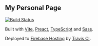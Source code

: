 ## My Personal Page

[![Build Status](https://travis-ci.com/roxkisrover/personal-page.svg?branch=master)](https://travis-ci.com/roxkisrover/personal-page)

Built with [Vite](https://vitejs.dev), [Preact](https://preactjs.com), [TypeScript](https://www.typescriptlang.org/) and [Sass](https://sass-lang.com).

Deployed to [Firebase Hosting](https://firebase.google.com/products/hosting) by [Travis CI](https://travis-ci.com).
